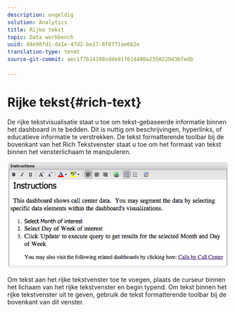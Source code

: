 ```yaml
---
description: ongeldig
solution: Analytics
title: Rijke tekst
topic: Data workbench
uuid: d4e98fd1-da1e-47d2-be17-0f8771ae6b2e
translation-type: tm+mt
source-git-commit: aec1f7b14198cdde91f61d490a235022943bfedb

---
```



# Rijke tekst{#rich-text}

De rijke tekstvisualisatie staat u toe om tekst-gebaseerde informatie binnen het dashboard in te bedden. Dit is nuttig om beschrijvingen, hyperlinks, of educatieve informatie te verstrekken. De tekst formatterende toolbar bij de bovenkant van het Rich Tekstvenster staat u toe om het formaat van tekst binnen het vensterlichaam te manipuleren.

![](assets/rich_text.png)

Om tekst aan het rijke tekstvenster toe te voegen, plaats de curseur binnen het lichaam van het rijke tekstvenster en begin typend. Om tekst binnen het rijke tekstvenster uit te geven, gebruik de tekst formatterende toolbar bij de bovenkant van dit venster.

